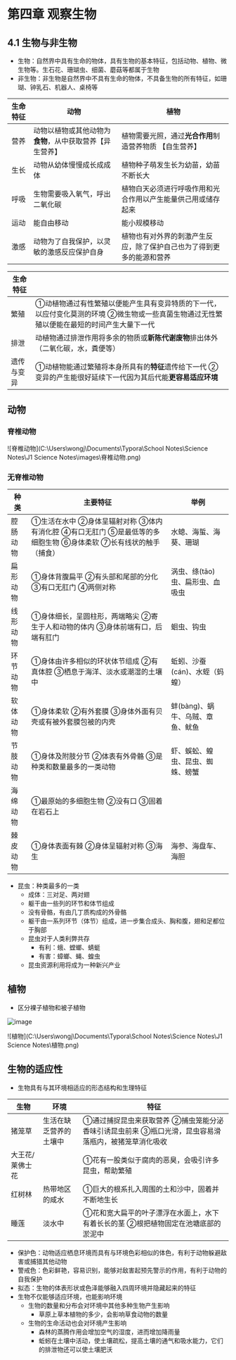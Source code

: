 # 第四章 观察生物

## 4.1 生物与非生物

- 生物：自然界中具有生命的物体，具有生物的基本特征，包括动物、植物、微生物等。生石花、珊瑚虫、细菌、蘑菇等都属于生物
- 非生物：非生物是自然界中不具有生命的物体，不具备生物的所有特征，如珊瑚、钟乳石、机器人、桌椅等

| 生命特征 | 动物                                                     | 植物                                                         |
| :------: | -------------------------------------------------------- | ------------------------------------------------------------ |
|   营养   | 动物以植物或其他动物为**食物**，从中获取营养【异生营养】 | 植物需要光照，通过**光合作用**制造营养物质 【自生营养】      |
|   生长   | 动物从幼体慢慢成长成成体                                 | 植物种子萌发生长为幼苗，幼苗不断长大                         |
|   呼吸   | 生物需要吸入氧气，呼出二氧化碳                           | 植物白天必须进行呼吸作用和光合作用以产生能量供己用或储存起来 |
|   运动   | 能自由移动                                               | 能小规模移动                                                 |
|   激感   | 动物为了自我保护，以灵敏的激感反应保护自身               | 植物也有对外界的刺激产生反应，除了保护自己也为了得到更多的能源和营养 |

| 生命特征   |                                                              |
| ---------- | ------------------------------------------------------------ |
| 繁殖       | ①动植物通过有性繁殖以便能产生具有变异特质的下一代，以应付变化莫测的环境 ②微生物或一些真菌生物通过无性繁殖以便能在最短的时间产生大量下一代 |
| 排泄       | 动植物通过排泄作用将多余的物质或**新陈代谢废物**排出体外（二氧化碳，水，粪便等） |
| 遗传与变异 | ①动植物能通过繁殖将本身所具有的**特征**遗传给下一代 ②变异的产生能很好延续下一代因为其后代能**更容易适应环境** |

## 动物

### 脊椎动物

![脊椎动物](C:\Users\wongj\Documents\Typora\School Notes\Science Notes\J1 Science Notes\images\脊椎动物.png)

### 无脊椎动物

| 种类     | 主要特征                                                     | 举例                             |
| -------- | ------------------------------------------------------------ | -------------------------------- |
| 腔肠动物 | ①生活在水中 ②身体呈辐射对称 ③体内有消化腔 ④有口无肛门 ⑤是最低等的多细胞生物 ⑥身体柔软 ⑦长有线状的触手（捕食） | 水螅、海蜇、海葵、珊瑚           |
| 扁形动物 | ①身体背腹扁平 ②有头部和尾部的分化 ③有口无肛门 ④两侧对称      | 涡虫、绦(tāo)虫、扁形虫、血吸虫  |
| 线形动物 | ①身体细长，呈圆柱形，两端略尖 ②寄生于人和动物的体内 ③身体前端有口，后端有肛门 | 蛔虫、钩虫                       |
| 环节动物 | ①身体由许多相似的环状体节组成 ②有真体腔 ③栖息于海洋、淡水或潮湿的土壤中 | 蚯蚓、沙蚕(cán)、水蛭（蚂蝗）    |
| 软体动物 | ①身体柔软 ②有外套膜 ③身体外面有贝壳或有被外套膜包被的内壳    | 蚌(bàng)、蜗牛、乌贼、章鱼、鱿鱼 |
| 节肢动物 | ①身体及附肢分节 ②体表有外骨骼 ③是种类和数量最多的一类动物    | 虾、蜈蚣、蝗虫、昆虫、蜘蛛、螃蟹 |
| 海绵动物 | ①最原始的多细胞生物 ②没有口 ③固着在岩石上                    |                                  |
| 棘皮动物 | ①身体表面有棘 ②身体呈辐射对称 ③海生                          | 海参、海盘车、海胆               |

- 昆虫：种类最多的一类
  - 成体：三对足、两对翅
  - 躯干由一些列的环节和体节组成
  - 没有骨骼，有由几丁质构成的外骨骼
  - 躯干由一系列环节（体节）组成，进一步集合成头、胸和腹，翅和足都位于胸部
  - 昆虫对于人类利弊共存
    - 有利：蛾、螳螂、蜻蜓
    - 有害：蟑螂、蝇、蝗虫
  - 昆虫资源利用将成为一种新兴产业

## 植物

-  区分裸子植物和被子植物

  ![image](https://i.ibb.co/nz3vj00/image.png)

![植物](C:\Users\wongj\Documents\Typora\School Notes\Science Notes\J1 Science Notes\植物.png)

## 生物的适应性

- 生物具有与其环境相适应的形态结构和生理特征

| 生物            | 环境                   | 特征                                                         |
| --------------- | ---------------------- | ------------------------------------------------------------ |
| 猪笼草          | 生活在缺乏营养的土壤中 | ①通过捕捉昆虫来获取营养 ②捕虫笼能分泌香味引诱昆虫前来 ③瓶口光滑，昆虫容易滑落瓶内，被猪笼草消化吸收 |
| 大王花/莱佛士花 |                        | ①花有一股类似于腐肉的恶臭，会吸引许多昆虫，帮助繁殖          |
| 红树林          | 热带地区的咸水         | ①巨大的根系扎入周围的土和沙中，固着并不断地生长              |
| 睡莲            | 淡水中                 | ①花和宽大扁平的叶子漂浮在水面上，水下有着长长的茎 ②根把植物固定在池塘底部的淤泥中 |

- 保护色：动物适应栖息环境而具有与环境色彩相似的体色，有利于动物躲避敌害或捕猎其他动物
- 警戒色：色彩鲜艳，容易识别，能够对敌害起预先警示的作用，有利于动物的自我保护
- 拟态：生物的体表形状或色泽能够融入四周环境并隐藏起来的特征
- 生物不仅能够适应环境，也能影响环境
  - 生物的数量和分布会对环境中其他多种生物产生影响
    - 草原上草本植物的多少，会影响草食动物的数量
  - 生物的生命活动也会对环境产生影响
    - 森林的蒸腾作用会增加空气的湿度，进而增加降雨量
    - 蚯蚓在土壤中活动，使土壤疏松，提高土壤的通气和吸水能力，它们的排泄物还可以使土壤肥沃

